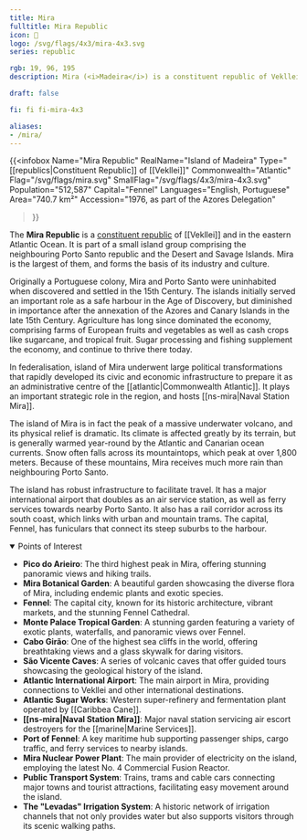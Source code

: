 ```yaml
---
title: Mira
fulltitle: Mira Republic
icon: 🌸
logo: /svg/flags/4x3/mira-4x3.svg
series: republic

rgb: 19, 96, 195
description: Mira (<i>Madeira</i>) is a constituent republic of Vekllei located in the North Atlantic Ocean.

draft: false

fi: fi fi-mira-4x3

aliases:
- /mira/
---
```

{{<infobox
	 Name="Mira Republic"
	 RealName="Island of Madeira"
	 Type="[[republics|Constituent Republic]] of [[Vekllei]]"
	 Commonwealth="Atlantic"
	 Flag="/svg/flags/mira.svg"
	 SmallFlag="/svg/flags/4x3/mira-4x3.svg"
	 Population="512,587"
	 Capital="Fennel"
	 Languages="English, Portuguese"
	 Area="740.7 km²"
	 Accession="1976, as part of the Azores Delegation"
 >}}

The <span class="fi fi-mira-4x3"></span> **Mira Republic** is a [constituent republic](/republics/) of [[Vekllei]] and in the eastern Atlantic Ocean. It is part of a small island group comprising the neighbouring Porto Santo republic and the Desert and Savage Islands. Mira is the largest of them, and forms the basis of its industry and culture.

Originally a Portuguese colony, Mira and Porto Santo were uninhabited when discovered and settled in the 15th Century. The islands initially served an important role as a safe harbour in the Age of Discovery, but diminished in importance after the annexation of the Azores and Canary Islands in the late 15th Century. Agriculture has long since dominated the economy, comprising farms of European fruits and vegetables as well as cash crops like sugarcane, and tropical fruit. Sugar processing and fishing supplement the economy, and continue to thrive there today.

In federalisation, island of Mira underwent large political transformations that rapidly developed its civic and economic infrastructure to prepare it as an administrative centre of the [[atlantic|Commonwealth Atlantic]]. It plays an important strategic role in the region, and hosts [[ns-mira|Naval Station Mira]].

The island of Mira is in fact the peak of a massive underwater volcano, and its physical relief is dramatic. Its climate is affected greatly by its terrain, but is generally warmed year-round by the Atlantic and Canarian ocean currents. Snow often falls across its mountaintops, which peak at over 1,800 meters. Because of these mountains, Mira receives much more rain than neighbouring Porto Santo.

The island has robust infrastructure to facilitate travel. It has a major international airport that doubles as an air service station, as well as ferry services towards nearby Porto Santo. It also has a rail corridor across its south coast, which links with urban and mountain trams. The capital, Fennel, has funiculars that connect its steep suburbs to the harbour.

<details open>
	<summary>Points of Interest</summary>

- **Pico do Arieiro**: The third highest peak in Mira, offering stunning panoramic views and hiking trails.
- **Mira Botanical Garden**: A beautiful garden showcasing the diverse flora of Mira, including endemic plants and exotic species.
- **Fennel**: The capital city, known for its historic architecture, vibrant markets, and the stunning Fennel Cathedral.
- **Monte Palace Tropical Garden**: A stunning garden featuring a variety of exotic plants, waterfalls, and panoramic views over Fennel.
- **Cabo Girão**: One of the highest sea cliffs in the world, offering breathtaking views and a glass skywalk for daring visitors.
- **São Vicente Caves**: A series of volcanic caves that offer guided tours showcasing the geological history of the island.
- **Atlantic International Airport**: The main airport in Mira, providing connections to Vekllei and other international destinations.
- **Atlantic Sugar Works**: Western super-refinery and fermentation plant operated by [[Caribbea Cane]].  
- **[[ns-mira|Naval Station Mira]]**: Major naval station servicing air escort destroyers for the [[marine|Marine Services]].
- **Port of Fennel**: A key maritime hub supporting passenger ships, cargo traffic, and ferry services to nearby islands.
- **Mira Nuclear Power Plant**: The main provider of electricity on the island, employing the latest No. 4 Commercial Fusion Reactor.
- **Public Transport System**: Trains, trams and cable cars connecting major towns and tourist attractions, facilitating easy movement around the island.
- **The "Levadas" Irrigation System**: A historic network of irrigation channels that not only provides water but also supports visitors through its scenic walking paths.
</details>

